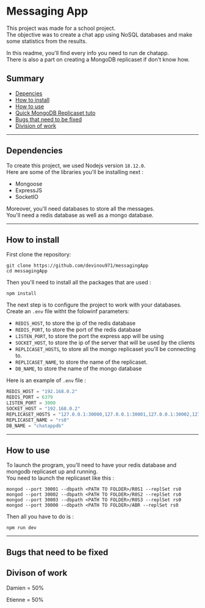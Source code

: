 # Messaging App

This project was made for a school project. \
The objective was to create a chat app using NoSQL databases and make some statistics from the results. 

In this readme, you'll find every info you need to run de chatapp. \
There is also a part on creating a MongoDB replicaset if don't know how.

## Summary 

- [Depencies](#dependencies)
- [How to install](#how-to-install)
- [How to use](#how-to-use)
- [Quick MongoDB Replicaset tuto](./replicasetTutorial.md)
- [Bugs that need to be fixed](#bugs-that-need-to-be-fixed)
- [Division of work](#Divison-of-work)

---
## Dependencies

To create this project, we used Nodejs version `18.12.0`. \
Here are some of the libraries you'll be installing next : 
- Mongoose
- ExpressJS
- SocketIO

Moreover, you'll need databases to store all the messages. \
You'll need a redis database as well as a mongo database. 

---
## How to install 

First clone the repository:
```
git clone https://github.com/devinou971/messagingApp
cd messagingApp
```

Then you'll need to install all the packages that are used : 
```
npm install
```

The next step is to configure the project to work with your databases.
Create an `.env` file witht the folowinf parameters:
- `REDIS_HOST`, to store the ip of the redis database
- `REDIS_PORT`, to store the port of the redis database
- `LISTEN_PORT`, to store the port the express app will be using
- `SOCKET_HOST`, to store the ip of the server that will be used by the clients
- `REPLICASET_HOSTS`, to store all the mongo replicaset you'll be connecting to.
- `REPLICASET_NAME`, to store the name of the replicaset.
- `DB_NAME`, to store the name of the mongo database

Here is an example of `.env` file : 
```js
REDIS_HOST = "192.168.0.2"
REDIS_PORT = 6379
LISTEN_PORT = 3000
SOCKET_HOST = "192.168.0.2"
REPLICASET_HOSTS = "127.0.0.1:30000,127.0.0.1:30001,127.0.0.1:30002,127.0.0.1:30003"
REPLICASET_NAME = "rs0"
DB_NAME = "chatappdb"
```



---
## How to use

To launch the program, you'll need to have your redis database and mongodb replicaset up and running. \
You need to launch the replicaset like this :
```
mongod --port 30001 --dbpath <PATH TO FOLDER>/R0S1 --replSet rs0
mongod --port 30002 --dbpath <PATH TO FOLDER>/R0S2 --replSet rs0
mongod --port 30003 --dbpath <PATH TO FOLDER>/R0S3 --replSet rs0
mongod --port 30000 --dbpath <PATH TO FOLDER>/ABR --replSet rs0

```
Then all you have to do is : 
```
npm run dev
```

---
## Bugs that need to be fixed

## Divison of work

Damien = 50%

Etienne = 50%
